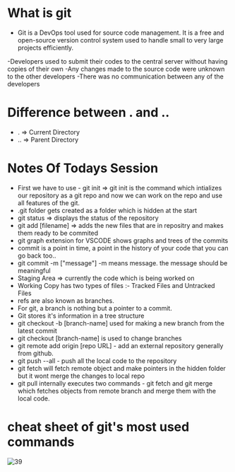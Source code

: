 # What is git

- Git is a DevOps tool used for source code management. It is a free and open-source version control system used to handle small to very large projects efficiently.

-Developers used to submit their codes to the central server without having copies of their own
-Any changes made to the source code were unknown to the other developers
-There was no communication between any of the developers

# Difference between . and ..

- . => Current Directory
- .. => Parent Directory

# Notes Of Todays Session

- First we have to use - git init => git init is the command which intializes our repository as a git repo and now we can work on the repo and use all features of the git.
- .git folder gets created as a folder which is hidden at the start
- git status => displays the status of the repository
- git add [filename] => adds the new files that are in repositry and makes them ready to be commited
- git graph extension for VSCODE shows graphs and trees of the commits
- commit is a point in time, a point in the history of your code that you can go back too..
- git commit -m ["message"] -m means message. the message should be meaningful
- Staging Area => currently the code which is being worked on
- Working Copy has two types of files :- Tracked Files and Untracked Files
- refs are also known as branches.
- For git, a branch is nothing but a pointer to a commit.
- Git stores it's information in a tree structure
- git checkout -b [branch-name] used for making a new branch from the latest commit
- git checkout [branch-name] is used to change branches
- git remote add origin [repo URL] - add an external repository generally from github.
- git push --all - push all the local code to the repository
- git fetch will fetch remote object and make pointers in the hidden folder but it wont merge the changes to local repo
- git pull internally executes two commands - git fetch and git merge which fetches objects from remote branch and merge them with the local code.


# cheat sheet of git's most used commands
![39](https://user-images.githubusercontent.com/80661803/177531790-67536d16-9044-431f-ae0e-4606c25e6b92.png)

